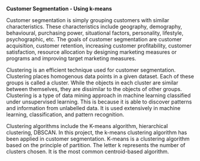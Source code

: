 **Customer Segmentation - Using k-means**

Customer segmentation is simply grouping customers with similar characteristics. These characteristics include geography, demography, behavioural, purchasing power, situational factors, personality, lifestyle, psychographic, etc. The goals of customer segmentation are customer acquisition, customer retention, increasing customer profitability, customer satisfaction, resource allocation by designing marketing measures or programs and improving target marketing measures.

Clustering is an efficient technique used for customer segmentation. Clustering places homogenous data points in a given dataset. Each of these groups is called a cluster. While the objects in each cluster are similar between themselves, they are dissimilar to the objects of other groups. Clustering is a type of data mining approach in machine learning classified under unsupervised learning. This is because it is able to discover patterns and information from unlabelled data. It is used extensively in machine learning, classification, and pattern recognition.

Clustering algorithms include the K-means algorithm, hierarchical clustering, DBSCAN. In this project, the k-means clustering algorithm has been applied in customer segmentation. K-means is a clustering algorithm based on the principle of partition. The letter k represents the number of clusters chosen. It is the most common centroid-based algorithm.
